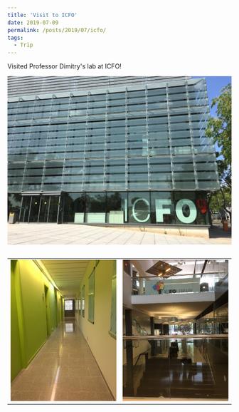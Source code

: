 ```yaml
---
title: 'Visit to ICFO'
date: 2019-07-09
permalink: /posts/2019/07/icfo/
tags:
  - Trip
---
```

Visited Professor Dimitry's lab at ICFO!

<img src="/images/2021-06-29-12-16-37.png" style="display: block; margin: auto;" />
<br>

<table border="0" cellspacing="0" cellpadding="0">
<tr>
<td><img src="/images/2021-06-29-12-33-00.png"></td>
<td><img src="/images/2021-06-29-12-33-19.png"></td>
</tr>
</table>